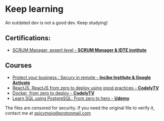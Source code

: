 # Keep learning
An outdated dev is not a good dev. Keep studying!

## Certifications:
- [SCRUM Manager, expert level - **SCRUM Manager & IDTE institute**](https://github.com/spicymojo/course_certificates/blob/master/scrum_manager_expert_level.pdf)

## Courses
- [Protect your business : Secury in remote - **Incibe Institute & Google Activate**](https://github.com/spicymojo/course_certificates/blob/master/incibe_seguridad_teletrabajo.pdf)
- [ReactJS, ReactJS from zero to deploy using good practices - **CodelyTV**](https://github.com/spicymojo/course_certificates/blob/master/codelytv_reactjs)
- [Docker, from zero to deploy - **CodelyTV**](https://github.com/spicymojo/course_certificates/blob/master/codelytv_docker.pdf)
- [Learn SQL using PostgreSQL: From zero to hero - **Udemy**](https://github.com/spicymojo/course_certificates/blob/master/udemy_sql_and_postgresql.pdf)


The files are censored for security. If you need the original file to verify it, contact me at <spicymojo@protonmail.com>
